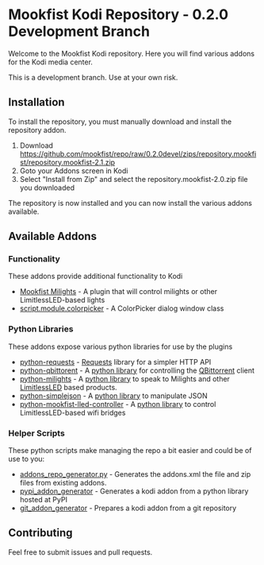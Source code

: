 Mookfist Kodi Repository - 0.2.0 Development Branch
===================================================

Welcome to the Mookfist Kodi repository. Here you will find various addons for the Kodi media center.

This is a development branch. Use at your own risk.

## Installation

To install the repository, you must manually download and install the repository addon.

1. Download https://github.com/mookfist/repo/raw/0.2.0devel/zips/repository.mookfist/repository.mookfist-2.1.zip
2. Goto your Addons screen in Kodi
3. Select "Install from Zip" and select the repository.mookfist-2.0.zip file you downloaded

The repository is now installed and you can now install the various addons available.

## Available Addons

### Functionality

These addons provide additional functionality to Kodi

* [Mookfist Milights](https://github.com/mookfist/repo/tree/0.2.0devel/script.service.mookfist-milights) - A plugin that will control milights or other LimitlessLED-based lights
* [script.module.colorpicker](https://github.com/mookfist/repo/tree/0.2.0devel/script.module.colorpicker) - A ColorPicker dialog window class

### Python Libraries

These addons expose various python libraries for use by the plugins
* [python-requests](https://github.com/mookfist/repo/tree/0.2.0devel/script.module.python-requests) -  [Requests](http://docs.python-requests.org/en/latest/) library for a simpler HTTP API
* [python-qbittorent](https://github.com/mookfist/repo/tree/0.2.0devel/script.module.python-qbittorrent ) - A [python library](https://pypi.python.org/pypi/qbittorrent) for controlling the [QBittorrent](http://www.qbittorrent.org) client
* [python-milights](https://github.com/mookfist/repo/tree/0.2.0devel/script.module.python-milights) - A [python library](https://pypi.python.org/pypi/milight) to speak to Milights and other [LimitlessLED](http://www.limitlessled.com) based products.
* [python-simplejson](https://github.com/mookfist/repo/tree/0.2.0devel/script.module.python-simplejson) - A [python library](https://pypi.python.org/pypi/simplejson) to manipulate JSON
* [python-mookfist-lled-controller](https://github.com/repo/tree/0.2.0devel/script.module.python-mookfist-lled-controller) - A [python library](https://pypi.python.org/pypi/mookfist-lled-controller) to control LimitlessLED-based wifi bridges

### Helper Scripts

These python scripts make managing the repo a bit easier and could be of use to you:

* [addons_repo_generator.py](https://github.com/mookfist/repo/blob/0.2.0devel/addons_repo_generator.py) - Generates the addons.xml the file and zip files from existing addons.
* [pypi_addon_generator](https://github.com/mookfist/repo/blob/0.2.0devel/pypi_addon_generator.py) - Generates a kodi addon from a python library hosted at PyPI
* [git_addon_generator](https://github.com/mookfist/repo/blog/0.2.0devel/git_addon_generator.py) - Prepares a kodi addon from a git repository

## Contributing

Feel free to submit issues and pull requests.
